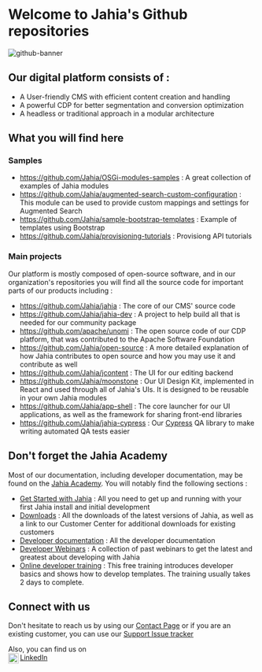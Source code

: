 # Welcome to Jahia's Github repositories

![github-banner](https://github.com/Jahia/.github/assets/736584/0a4e3edc-1771-49ab-9812-a38d506be519)

## Our digital platform consists of :

- A User-friendly CMS with efficient content creation and handling
- A powerful CDP for better segmentation and conversion optimization
- A headless or traditional approach in a modular architecture

## What you will find here

### Samples 

- https://github.com/Jahia/OSGi-modules-samples : A great collection of examples of Jahia modules
- https://github.com/Jahia/augmented-search-custom-configuration : This module can be used to provide custom mappings and settings for Augmented Search
- https://github.com/Jahia/sample-bootstrap-templates : Example of templates using Bootstrap
- https://github.com/Jahia/provisioning-tutorials : Provisiong API tutorials

### Main projects

Our platform is mostly composed of open-source software, and in our organization's repositories you will find all the source code for important parts of our products including : 

- https://github.com/Jahia/jahia : The core of our CMS' source code
- https://github.com/Jahia/jahia-dev : A project to help build all that is needed for our community package
- https://github.com/apache/unomi : The open source code of our CDP platform, that was contributed to the Apache Software Foundation
- https://github.com/Jahia/open-source : A more detailed explanation of how Jahia contributes to open source and how you may use it and contribute as well
- https://github.com/Jahia/jcontent : The UI for our editing backend
- https://github.com/Jahia/moonstone : Our UI Design Kit, implemented in React and used through all of Jahia's UIs. It is designed to be reusable in your own Jahia modules
- https://github.com/Jahia/app-shell : The core launcher for our UI applications, as well as the framework for sharing front-end libraries
- https://github.com/Jahia/jahia-cypress : Our [Cypress](https://www.cypress.io/) QA library to make writing automated QA tests easier

## Don't forget the Jahia Academy

Most of our documentation, including developer documentation, may be found on the [Jahia Academy](https://academy.jahia.com). You will notably find the following sections :

- [Get Started with Jahia](https://academy.jahia.com/get-started) : All you need to get up and running with your first Jahia install and initial development
- [Downloads](https://academy.jahia.com/home/downloads.html) : All the downloads of the latest versions of Jahia, as well as a link to our Customer Center for additional downloads for existing customers
- [Developer documentation](https://academy.jahia.com/documentation/developer) : All the developer documentation
- [Developer Webinars](https://academy.jahia.com/customer-center/webinars-for-developers) : A collection of past webinars to get the latest and greatest about developing with Jahia
- [Online developer training](https://academy.jahia.com/training-kb/online-developer-training#tab-66634213-8154-4a3d-8d43-d728f57ac094) : This free training introduces developer basics and shows how to develop templates. The training usually takes 2 days to complete.

## Connect with us

Don't hesitate to reach us by using our [Contact Page](https://www.jahia.com/contact) or if you are an existing customer, you can use our [Support Issue tracker](https://support.jahia.com)

Also, you can find us on  
[LinkedIn](https://www.linkedin.com/company/jahia-solutions/) <a href="https://www.linkedin.com/company/jahia-solutions/"><img align="left" src="https://raw.githubusercontent.com/yushi1007/yushi1007/main/images/linkedin.svg" alt="Jahia Solutions | LinkedIn" width="21px"/></a>
